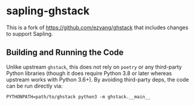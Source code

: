 # sapling-ghstack

This is a fork of https://github.com/ezyang/ghstack that includes changes to
support Sapling.

## Building and Running the Code

Unlike upstream `ghstack`, this does not rely on `poetry` or any third-party
Python libraries (though it does require Python 3.8 or later whereas upstream
works with Python 3.6+). By avoiding third-party deps, the code can be run
directly via:

```
PYTHONPATH=path/to/ghstack python3 -m ghstack.__main__
```
